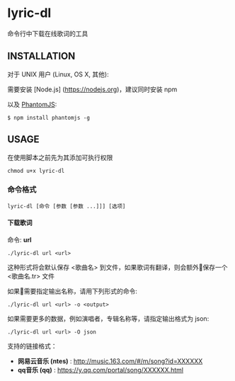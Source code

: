 # lyric-dl

命令行中下载在线歌词的工具

## INSTALLATION

对于 UNIX 用户 (Linux, OS X, 其他):

需要安装 [Node.js] (https://nodejs.org)，建议同时安装 npm

以及 [PhantomJS](http://phantomjs.org):

	$ npm install phantomjs -g
	
## USAGE

在使用脚本之前先为其添加可执行权限

	chmod u+x lyric-dl

### 命令格式
	lyric-dl [命令 [参数 [参数 ...]]] [选项]

#### 下载歌词

命令: __url__

	./lyric-dl url <url>
	
这种形式将会默认保存 <歌曲名> 到文件，如果歌词有翻译，则会额外保存一个 <歌曲名.tr> 文件

如果需要指定输出名称，请用下列形式的命令:

	./lyric-dl url <url> -o <output>
	
如果需要更多的数据，例如演唱者，专辑名称等，请指定输出格式为 json:

	./lyric-dl url <url> -O json

支持的链接格式：

* **网易云音乐 (ntes)** : http://music.163.com/#/m/song?id=XXXXXX
* **qq音乐 (qq)** : https://y.qq.com/portal/song/XXXXXX.html
